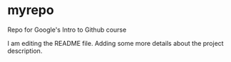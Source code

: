 # myrepo
Repo for Google's Intro to Github course

I am editing the README file. Adding some more details about the project description.

